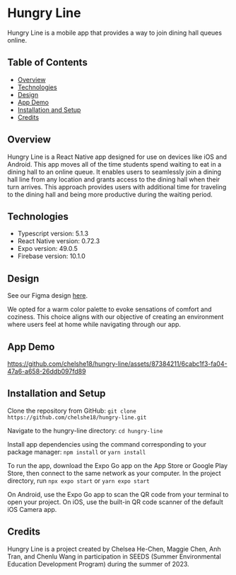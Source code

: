 # Hungry Line

Hungry Line is a mobile app that provides a way to join dining hall queues online.

## Table of Contents
- [Overview](#overview)
- [Technologies](#technologies)
- [Design](#design)
- [App Demo](#app-demo)
- [Installation and Setup](#installation-and-setup)
- [Credits](#credits)

## Overview

Hungry Line is a React Native app designed for use on devices like iOS and Android. This app moves all of the time students spend waiting to eat in a dining hall to an online queue. It enables users to seamlessly join a dining hall line from any location and grants access to the dining hall when their turn arrives. This approach provides users with additional time for traveling to the dining hall and being more productive during the waiting period.

## Technologies

- Typescript version: 5.1.3
- React Native version: 0.72.3
- Expo version: 49.0.5
- Firebase version: 10.1.0

## Design

See our Figma design [here](https://www.figma.com/file/76P9CTxxifZFAWDR8xCGJ3/design?type=design&node-id=0%3A1&mode=design&t=bwfgtX1t4aCORhCr-1).

We opted for a warm color palette to evoke sensations of comfort and coziness. This choice aligns with our objective of creating an environment where users feel at home while navigating through our app.

## App Demo

https://github.com/chelshe18/hungry-line/assets/87384211/6cabc1f3-fa04-47a6-a658-26ddb097fd89

## Installation and Setup

Clone the repository from GitHub: ```git clone https://github.com/chelshe18/hungry-line.git```

Navigate to the hungry-line directory: ```cd hungry-line```

Install app dependencies using the command corresponding to your package manager: ```npm install``` or ```yarn install```

To run the app, download the Expo Go app on the App Store or Google Play Store, then connect to the same network as your computer. In the project directory, run ```npx expo start``` or ```yarn expo start```

On Android, use the Expo Go app to scan the QR code from your terminal to open your project. On iOS, use the built-in QR code scanner of the default iOS Camera app.

## Credits

Hungry Line is a project created by Chelsea He-Chen, Maggie Chen, Anh Tran, and Chenlu Wang in participation in SEEDS (​Summer Environmental Education Development Program) during the summer of 2023.
